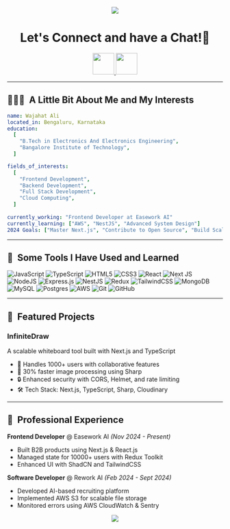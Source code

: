 <p align="center">
  <img src="https://capsule-render.vercel.app/api?type=waving&color=gradient&text=Welcome!&height=100&section=header"/>
</p>

<h1 align="center">
  Let's Connect and have a Chat!💬
</h1>

<p align="center">
<a href="[Your LinkedIn URL]">
  <img height="50" src="https://user-images.githubusercontent.com/46517096/166973395-19676cd8-f8ec-4abf-83ff-da8243505b82.png"/>
</a>
<a href="[Your GitHub URL]">
  <img height="50" src="https://user-images.githubusercontent.com/46517096/166974096-7da171f8-9ce5-4d25-84fc-dfbc6bb0e2f6.png"/>
</a>
</p>

---

<h2> 👨🏻‍💻 &nbsp;A Little Bit About Me and My Interests</h2>

```yaml
name: Wajahat Ali
located_in: Bengaluru, Karnataka
education:
  [
    "B.Tech in Electronics And Electronics Engineering",
    "Bangalore Institute of Technology",
  ]

fields_of_interests:
  [
    "Frontend Development",
    "Backend Development",
    "Full Stack Development",
    "Cloud Computing",
  ]
  
currently_working: "Frontend Developer at Easework AI"
currently_learning: ["AWS", "NestJS", "Advanced System Design"]
2024 Goals: ["Master Next.js", "Contribute to Open Source", "Build Scalable Applications"]
```
  
---  

<h2> 🚀 &nbsp;Some Tools I Have Used and Learned</h2>

![JavaScript](https://img.shields.io/badge/javascript-%23323330.svg?style=for-the-badge&logo=javascript&logoColor=%23F7DF1E) ![TypeScript](https://img.shields.io/badge/typescript-%23007ACC.svg?style=for-the-badge&logo=typescript&logoColor=white) ![HTML5](https://img.shields.io/badge/html5-%23E34F26.svg?style=for-the-badge&logo=html5&logoColor=white) ![CSS3](https://img.shields.io/badge/css3-%231572B6.svg?style=for-the-badge&logo=css3&logoColor=white) ![React](https://img.shields.io/badge/react-%2320232a.svg?style=for-the-badge&logo=react&logoColor=%2361DAFB) ![Next JS](https://img.shields.io/badge/Next-black?style=for-the-badge&logo=next.js&logoColor=white) ![NodeJS](https://img.shields.io/badge/node.js-6DA55F?style=for-the-badge&logo=node.js&logoColor=white) ![Express.js](https://img.shields.io/badge/express.js-%23404d59.svg?style=for-the-badge&logo=express&logoColor=%2361DAFB) ![NestJS](https://img.shields.io/badge/nestjs-%23E0234E.svg?style=for-the-badge&logo=nestjs&logoColor=white) ![Redux](https://img.shields.io/badge/redux-%23593d88.svg?style=for-the-badge&logo=redux&logoColor=white) ![TailwindCSS](https://img.shields.io/badge/tailwindcss-%2338B2AC.svg?style=for-the-badge&logo=tailwind-css&logoColor=white) ![MongoDB](https://img.shields.io/badge/MongoDB-%234ea94b.svg?style=for-the-badge&logo=mongodb&logoColor=white) ![MySQL](https://img.shields.io/badge/mysql-%2300000f.svg?style=for-the-badge&logo=mysql&logoColor=white) ![Postgres](https://img.shields.io/badge/postgres-%23316192.svg?style=for-the-badge&logo=postgresql&logoColor=white) ![AWS](https://img.shields.io/badge/AWS-%23FF9900.svg?style=for-the-badge&logo=amazon-aws&logoColor=white) ![Git](https://img.shields.io/badge/git-%23F05033.svg?style=for-the-badge&logo=git&logoColor=white) ![GitHub](https://img.shields.io/badge/github-%23121011.svg?style=for-the-badge&logo=github&logoColor=white)

---

<h2> 🚀 &nbsp;Featured Projects</h2>

### InfiniteDraw
A scalable whiteboard tool built with Next.js and TypeScript
- 🎯 Handles 1000+ users with collaborative features
- 🚀 30% faster image processing using Sharp
- 🔒 Enhanced security with CORS, Helmet, and rate limiting
- 🛠️ Tech Stack: Next.js, TypeScript, Sharp, Cloudinary

---

<h2> 🎯 &nbsp;Professional Experience</h2>

**Frontend Developer** @ Easework AI _(Nov 2024 - Present)_
- Built B2B products using Next.js & React.js
- Managed state for 10000+ users with Redux Toolkit
- Enhanced UI with ShadCN and TailwindCSS

**Software Developer** @ Rework AI _(Feb 2024 - Sept 2024)_
- Developed AI-based recruiting platform
- Implemented AWS S3 for scalable file storage
- Monitored errors using AWS CloudWatch & Sentry

<p align="center">
  <img src="https://capsule-render.vercel.app/api?type=waving&color=gradient&height=100&section=footer"/>
</p>
